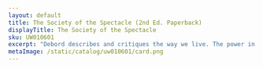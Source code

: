 ```yaml
---
layout: default
title: The Society of the Spectacle (2nd Ed. Paperback)
displayTitle: The Society of the Spectacle
sku: UW010601
excerpt: "Debord describes and critiques the way we live. The power in these ideas lies in their ability to question, identify, and name the common assumptions of the present. Developing the concept of The Spectacle, he describes the “gaze” of contemporary society."
metaImage: /static/catalog/uw010601/card.png
---
```

